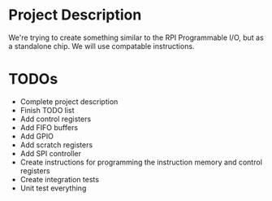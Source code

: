 # Project Description
We're trying to create something similar to the RPI Programmable I/O, but as a standalone chip. We will use compatable instructions.

# TODOs
- Complete project description
- Finish TODO list
- Add control registers
- Add FIFO buffers
- Add GPIO
- Add scratch registers
- Add SPI controller
- Create instructions for programming the instruction memory and control registers
- Create integration tests
- Unit test everything